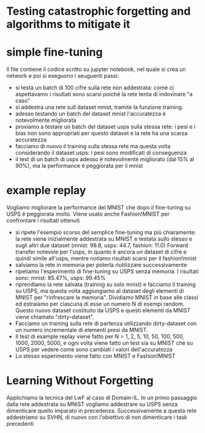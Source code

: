 # Testing catastrophic forgetting and algorithms to mitigate it

# simple fine-tuning
Il file contiene il codice scritto su jupyter notebook, nel quale si crea un network e poi si eseguono i seuguenti passi:
- si testa un batch di 100 cifre sulla rete non addestrata: come ci aspettavamo i risultati sono scarsi poiché la rete tenta di indovinare "a caso"
- si addestra una rete sull dataset mnist, tramite la funzione training. 
- adesso testando un batch del dataset mnist l'accuratezza è notevolmente migliorata
- proviamo a testare un batch del dataset usps sulla stessa rete: i pesi e i bias non sono appropriati per questo dataset e la rete ha una scarsa accuratezza
- facciamo di nuovo il training sulla stessa rete ma questa volta considerando il dataset usps: i pesi sono modificati di conseguenza
- il test di un batch di usps adesso è notevolmente migliorato (dal 15% al 90%), ma la performance è peggiorata per il mnist

# example replay
Vogliamo migliorare la performance del MNIST che dopo il fine-tuning su USPS è peggiorata molto. Viene usato anche Fashion!MNIST per confrontare i risultati ottenuti
- si ripete l'esempio scorso del semplice fine-tuning ma più chiaramente: la rete viene inizialmente addestrata su MNIST e testata sullo stesso e sugli altri due dataset (mnist: 98.8, usps: 44.7, fashion: 11.0) Forward transfer notevole per l'usps, in quanto è ancora un dataset di cifre e quindi simile all'usps, mentre notiamo risultati scarsi per il fashion!mnist
- salviamo la rete in memoria per poterla riutilizzare successivamente
- ripetiamo l'esperimento di fine-tuning su USPS senza memoria. I risultati sono: mnist: 85.47%, usps: 99.45%
- riprendiamo la rete salvata (training su solo mnist) e facciamo il training su USPS, ma questa volta aggiungiamo al dataset degli elementi di MNIST per "rinfrescare la memoria". Dividiamo MNIST in base alle classi ed estraiamo per ciascuna di esse un numero N di esempi random. Questo nuovo dataset costituito da USPS e questi elementi da MNIST viene chiamato "dirty-dataset". 
- Facciamo un training sulla rete di partenza utilizzando dirty-dataset con un numero incrementale di elementi presi da MNIST. 
- Il test di example replay viene fatto per N = 1, 2, 5, 10, 50, 100, 500, 1000, 2000, 5000, e ogni volta viene fatto un test sia su MNIST che su USPS per vedere come sono cambiati i valori dell'accuratezza
- Lo stesso esperimento viene fatto con MNIST e Fashion!MNIST 

# Learning Without Forgetting
Applichiamo la tecnica del LwF al caso di Domain-IL. In un primo passaggio dalla rete addestrata su MNIST vogliamo addestrare su USPS senza dimenticare quello imparato in precedenza. Successivamente a questa rete addestriamo su SVHN, di nuovo con l'obiettivo di non dimenticare i task precedenti

